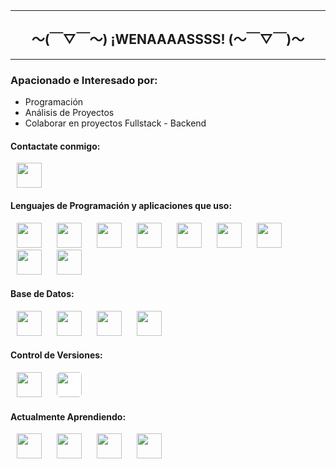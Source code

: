 <header>
<link rel="stylesheet" type='text/css' href="https://cdn.jsdelivr.net/gh/devicons/devicon@latest/devicon.min.css" />
</header>

<hr/>
<h2 align="center" style="font-weight: bold;">〜(￣▽￣〜) ¡WENAAAASSSS! (〜￣▽￣)〜</h2>
<hr/>

<h3>Apacionado e Interesado por:</h3>
<ul>
  <li>Programación</li>
  <li>Análisis de Proyectos</li>
  <li>Colaborar en proyectos Fullstack - Backend</li>
</ul>

<h4>Contactate conmigo:</h4>

<a href="https://www.linkedin.com/in/josejuliosanchezcruzado/" target="_blank" style="text-decoration: none;"><img src="https://cdn.jsdelivr.net/gh/devicons/devicon/icons/linkedin/linkedin-original.svg" style="width: 40px; height: 40px; margin: 0 10px;" /></a>

<h4>Lenguajes de Programación y aplicaciones que uso:</h4>
<p align="left">
  <a href="https://es.wikipedia.org/wiki/C%2B%2B" target="_blank" style="text-decoration: none;"><img src="https://cdn.jsdelivr.net/gh/devicons/devicon/icons/cplusplus/cplusplus-original.svg" style="width: 40px; height: 40px; margin: 0 10px;" /></a>
  <a href="https://es.wikipedia.org/wiki/C_(lenguaje_de_programaci%C3%B3n)" target="_blank" style="text-decoration: none;"><img src="https://cdn.jsdelivr.net/gh/devicons/devicon/icons/c/c-original.svg" style="width: 40px; height: 40px; margin: 0 10px;" /></a>
  <a href="https://es.wikipedia.org/wiki/HTML5" target="_blank" style="text-decoration: none;"><img src="https://cdn.jsdelivr.net/gh/devicons/devicon/icons/html5/html5-original.svg" style="width: 40px; height: 40px; margin: 0 10px;" /></a>
  <a href="https://es.wikipedia.org/wiki/Kotlin_(lenguaje_de_programaci%C3%B3n)" target="_blank" style="text-decoration: none;"><img src="https://cdn.jsdelivr.net/gh/devicons/devicon/icons/kotlin/kotlin-original.svg" style="width: 40px; height: 40px; margin: 0 10px;" /></a>
  <a href="https://es.wikipedia.org/wiki/JavaScript" target="_blank" style="text-decoration: none;"><img src="https://cdn.jsdelivr.net/gh/devicons/devicon/icons/javascript/javascript-original.svg" style="width: 40px; height: 40px; margin: 0 10px;" /></a>
  <a href="https://es.wikipedia.org/wiki/Java_(lenguaje_de_programaci%C3%B3n)" target="_blank" style="text-decoration: none;"><img src="https://cdn.jsdelivr.net/gh/devicons/devicon/icons/java/java-original.svg" style="width: 40px; height: 40px; margin: 0 10px;" /></a>
  <a href="https://es.wikipedia.org/wiki/Bootstrap_(framework)" target="_blank" style="text-decoration: none;"><img src="https://cdn.jsdelivr.net/gh/devicons/devicon/icons/bootstrap/bootstrap-original.svg" style="width: 40px; height: 40px; margin: 0 10px;" /></a>
  <a href="https://es.wikipedia.org/wiki/Angular_(framework)" target="_blank" style="text-decoration: none;"><img src="https://cdn.jsdelivr.net/gh/devicons/devicon/icons/angularjs/angularjs-original.svg" style="width: 40px; height: 40px; margin: 0 10px;" /></a>
  <a href="https://en.wikipedia.org/wiki/Postman_(software)" target="_blank" style="text-decoration: none;"><img src="https://cdn.jsdelivr.net/gh/devicons/devicon/icons/postman/postman-original.svg" style="width: 40px; height: 40px; margin: 0 10px;" /></a>
</p>


<h4>Base de Datos:</h4>
<p align="left">
  <a href="https://es.wikipedia.org/wiki/Microsoft_SQL_Server" target="_blank" style="text-decoration: none;"><img src="https://cdn.jsdelivr.net/gh/devicons/devicon/icons/microsoftsqlserver/microsoftsqlserver-plain.svg" style="width: 40px; height: 40px; margin: 0 10px;" /></a>
  <a href="https://es.wikipedia.org/wiki/MySQL" target="_blank" style="text-decoration: none;"><img src="https://cdn.jsdelivr.net/gh/devicons/devicon/icons/mysql/mysql-original.svg" style="width: 40px; height: 40px; margin: 0 10px;" /></a>
  <a href="https://es.wikipedia.org/wiki/MongoDB" target="_blank" style="text-decoration: none;"><img src="https://cdn.jsdelivr.net/gh/devicons/devicon/icons/mongodb/mongodb-original.svg" style="width: 40px; height: 40px; margin: 0 10px;" /></a>
  <a href="https://es.wikipedia.org/wiki/MariaDB" target="_blank" style="text-decoration: none;"><img src="https://cdn.jsdelivr.net/gh/devicons/devicon/icons/mariadb/mariadb-original.svg" style="width: 40px; height: 40px; margin: 0 10px;" /></a>
</p>


<h4>Control de Versiones:</h4>
<p align="left">
  <a href="https://es.wikipedia.org/wiki/Git" target="_blank" style="text-decoration: none;"><img src="https://cdn.jsdelivr.net/gh/devicons/devicon/icons/git/git-original.svg" style="width: 40px; height: 40px; margin: 0 10px;" /></a>
  <a href="https://es.wikipedia.org/wiki/GitHub" target="_blank" style="text-decoration: none;"><img src="https://cdn.jsdelivr.net/gh/devicons/devicon/icons/github/github-original.svg" style="width: 40px; height: 40px; margin: 0 10px; background-color: white; border-radius: 5px;" /></a>
</p>


<h4>Actualmente Aprendiendo:</h4>
<p align="left">
  <a href="https://es.wikipedia.org/wiki/PHP" target="_blank" style="text-decoration: none;"><img src="https://cdn.jsdelivr.net/gh/devicons/devicon/icons/php/php-original.svg" style="width: 40px; height: 40px; margin: 0 10px;" /></a>
  <a href="https://es.wikipedia.org/wiki/Python" target="_blank" style="text-decoration: none;"><img src="https://cdn.jsdelivr.net/gh/devicons/devicon/icons/python/python-original.svg" style="width: 40px; height: 40px; margin: 0 10px;" /></a>
  <a href="https://es.wikipedia.org/wiki/Arduino" target="_blank" style="text-decoration: none;"><img src="https://cdn.jsdelivr.net/gh/devicons/devicon/icons/arduino/arduino-original.svg" style="width: 40px; height: 40px; margin: 0 10px;" /></a>
  <a href="https://es.wikipedia.org/wiki/Docker_(software)" target="_blank" style="text-decoration: none;"><img src="https://cdn.jsdelivr.net/gh/devicons/devicon/icons/docker/docker-original.svg" style="width: 40px; height: 40px; margin: 0 10px;" /></a>
</p>
